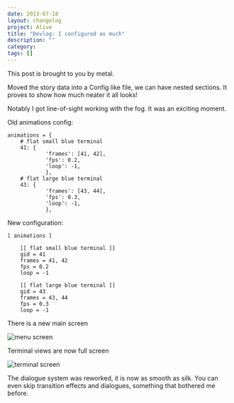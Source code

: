 ```yaml
---
date: 2013-07-18
layout: changelog
project: Alive
title: "Devlog: I configured as much"
description: ""
category: 
tags: []
---
```


This post is brought to you by metal.

Moved the story data into a Config like file, we can have nested sections. It proves to show how much neater it all looks!

Notably I got line-of-sight working with the fog. It was an exciting moment.

Old animations config:

    animations = {
        # flat small blue terminal
        41: {
                'frames': [41, 42],
                'fps': 0.2,
                'loop': -1,
                },
        # flat large blue terminal
        43: {
                'frames': [43, 44],
                'fps': 0.3,
                'loop': -1,
                },
    

New configuration:

    [ animations ]
    
        [[ flat small blue terminal ]]
        gid = 41
        frames = 41, 42
        fps = 0.2
        loop = -1
    
        [[ flat large blue terminal ]]
        gid = 43
        frames = 43, 44
        fps = 0.3
        loop = -1
    

There is a new main screen

![menu screen](alive-20130618-menu.png)

Terminal views are now full screen

![terminal screen](alive-20130618-terminal.png)

The dialogue system was reworked, it is now as smooth as silk. You can even skip transition effects and dialogues, something that bothered me before.

